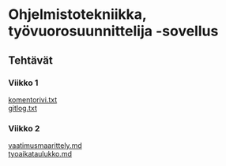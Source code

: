 # Ohjelmistotekniikka, työvuorosuunnittelija -sovellus
## Tehtävät
### Viikko 1
[komentorivi.txt](https://github.com/Jikke/ot-harjoitustyo/blob/master/laskarit/viikko1/komentorivi.txt)\
[gitlog.txt](https://github.com/Jikke/ot-harjoitustyo/blob/master/laskarit/viikko1/gitlog.txt)

### Viikko 2
[vaatimusmaarittely.md](https://github.com/Jikke/ot-harjoitustyo/blob/master/Tyovuorosovellus/dokumentaatio/vaatimusmaarittely.md)\
[tyoaikataulukko.md](https://github.com/Jikke/ot-harjoitustyo/blob/master/Tyovuorosovellus/dokumentaatio/tyoaikataulukko.md)
